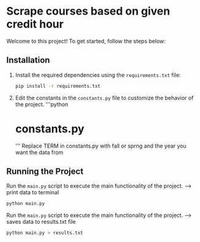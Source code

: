 # Scrape courses based on given credit hour

Welcome to this project! To get started, follow the steps below:

## Installation

1. Install the required dependencies using the `requirements.txt` file:

    ```bash
    pip install -r requirements.txt
    ```

2. Edit the constants in the `constants.py` file to customize the behavior of the project.
    '''python
    # constants.py
    '''
    Replace TERM in constants.py with fall or sprng and the year you want the data from

## Running the Project

Run the `main.py` script to execute the main functionality of the project. --> print data to terminal

```bash
python main.py
```

Run the `main.py` script to execute the main functionality of the project. --> saves data to results.txt file

```bash
python main.py > results.txt



